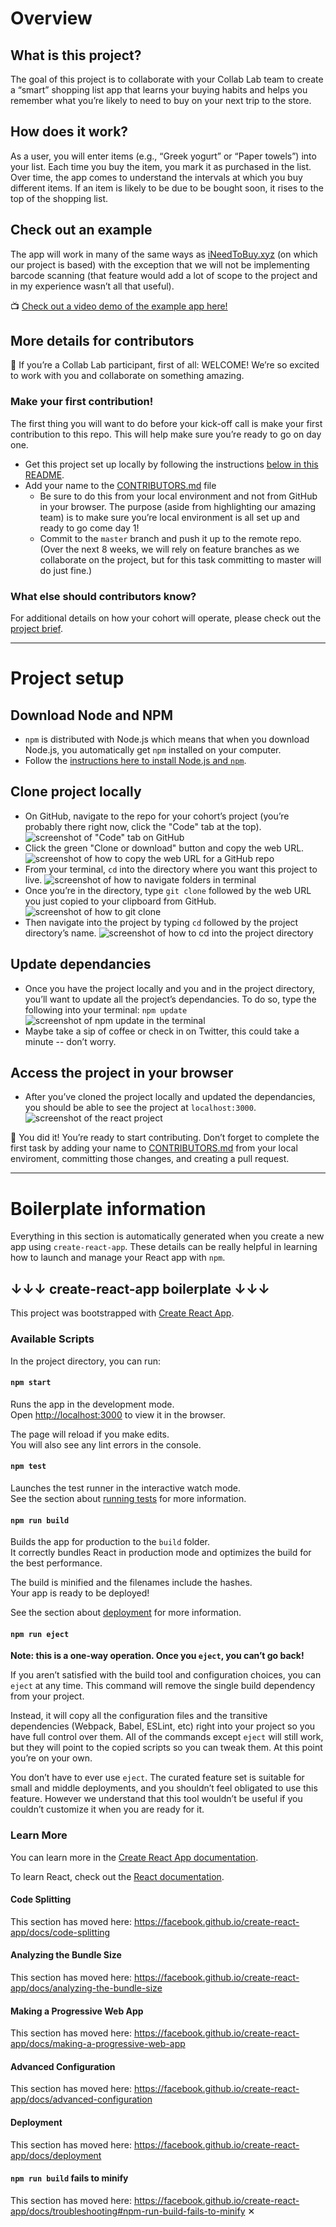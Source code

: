 # Overview

## What is this project?

The goal of this project is to collaborate with your Collab Lab team to create a “smart” shopping list app that learns your buying habits and helps you remember what you’re likely to need to buy on your next trip to the store.

## How does it work?

As a user, you will enter items (e.g., “Greek yogurt” or “Paper towels”) into your list. Each time you buy the item, you mark it as purchased in the list. Over time, the app comes to understand the intervals at which you buy different items. If an item is likely to be due to be bought soon, it rises to the top of the shopping list.

## Check out an example

The app will work in many of the same ways as [iNeedToBuy.xyz](https://app.ineedtobuy.xyz/) (on which our project is based) with the exception that we will not be implementing barcode scanning (that feature would add a lot of scope to the project and in my experience wasn’t all that useful).

📺  [Check out a video demo of the example app here!](https://www.youtube.com/watch?v=mwj74mE9s64)

## More details for contributors

🎉  If you’re a Collab Lab participant, first of all: WELCOME! We’re so excited to work with you and collaborate on something amazing.

### Make your first contribution!

The first thing you will want to do before your kick-off call is make your first contribution to this repo. This will help make sure you’re ready to go on day one.

- Get this project set up locally by following the instructions [below in this README](#project-setup).
- Add your name to the [CONTRIBUTORS.md](CONTRIBUTORS.md) file
  - Be sure to do this from your local environment and not from GitHub in your browser. The purpose (aside from highlighting our amazing team) is to make sure you’re local environment is all set up and ready to go come day 1!
  - Commit to the `master` branch and push it up to the remote repo. (Over the next 8 weeks, we will rely on feature branches as we collaborate on the project, but for this task committing to master will do just fine.)

### What else should contributors know?
For additional details on how your cohort will operate, please check out the [project brief](PROJECT-BRIEF.md).

<hr>

# Project setup

## Download Node and NPM

* `npm` is distributed with Node.js which means that when you download Node.js, you automatically get `npm` installed on your computer.
* Follow the [instructions here to install Node.js and `npm`](https://nodejs.org/en/).

## Clone project locally

* On GitHub, navigate to the repo for your cohort’s project (you’re probably there right now, click the "Code" tab at the top).
![screenshot of "Code" tab on GitHub](https://cdn.zappy.app/7751e7784910a8c64b47106e24fd3dd1.png)
* Click the green "Clone or download" button and copy the web URL.
![screenshot of how to copy the web URL for a GitHub repo](https://cdn.zappy.app/c5fa2c9e72f6cfbd15fb27f4ed2dc898.png)
* From your terminal, `cd` into the directory where you want this project to live.
![screenshot of how to navigate folders in terminal](https://cdn.zappy.app/8a4302d1262bc08fa61e8cd2f3b7c3b8.png)
* Once you’re in the directory, type `git clone` followed by the web URL you just copied to your clipboard from GitHub.
![screenshot of how to git clone](https://cdn.zappy.app/7a9553b7cc4949beecd8db6f32e631a4.png)
* Then navigate into the project by typing `cd` followed by the project directory’s name.
![screenshot of how to cd into the project directory](https://cdn.zappy.app/62e50c2658f91f01b22383d04c5a5e3a.png)

## Update dependancies

* Once you have the project locally and you and in the project directory, you’ll want to update all the project’s dependancies. To do so, type the following into your terminal: `npm update`
![screenshot of npm update in the terminal](https://cdn.zappy.app/b7619c19e38166329334430335746d3b.png)
* Maybe take a sip of coffee or check in on Twitter, this could take a minute -- don’t worry.

## Access the project in your browser

* After you’ve cloned the project locally and updated the dependancies, you should be able to see the project at `localhost:3000`.
![screenshot of the react project](https://cdn.zappy.app/30d5733fe9abc6d74d3adde2d046c101.png)


🎉 You did it! You’re ready to start contributing. Don’t forget to complete the first task by adding your name to [CONTRIBUTORS.md](CONTRIBUTORS.md) from your local enviroment, committing those changes, and creating a pull request.

<hr>

# Boilerplate information

Everything in this section is automatically generated when you create a new app using `create-react-app`. These details can be really helpful in learning how to launch and manage your React app with `npm`.

## ↓↓↓ create-react-app boilerplate ↓↓↓

This project was bootstrapped with [Create React App](https://github.com/facebook/create-react-app).

### Available Scripts

In the project directory, you can run:

#### `npm start`

Runs the app in the development mode.<br />
Open [http://localhost:3000](http://localhost:3000) to view it in the browser.

The page will reload if you make edits.<br />
You will also see any lint errors in the console.

#### `npm test`

Launches the test runner in the interactive watch mode.<br />
See the section about [running tests](https://facebook.github.io/create-react-app/docs/running-tests) for more information.

#### `npm run build`

Builds the app for production to the `build` folder.<br />
It correctly bundles React in production mode and optimizes the build for the best performance.

The build is minified and the filenames include the hashes.<br />
Your app is ready to be deployed!

See the section about [deployment](https://facebook.github.io/create-react-app/docs/deployment) for more information.

#### `npm run eject`

**Note: this is a one-way operation. Once you `eject`, you can’t go back!**

If you aren’t satisfied with the build tool and configuration choices, you can `eject` at any time. This command will remove the single build dependency from your project.

Instead, it will copy all the configuration files and the transitive dependencies (Webpack, Babel, ESLint, etc) right into your project so you have full control over them. All of the commands except `eject` will still work, but they will point to the copied scripts so you can tweak them. At this point you’re on your own.

You don’t have to ever use `eject`. The curated feature set is suitable for small and middle deployments, and you shouldn’t feel obligated to use this feature. However we understand that this tool wouldn’t be useful if you couldn’t customize it when you are ready for it.

### Learn More

You can learn more in the [Create React App documentation](https://facebook.github.io/create-react-app/docs/getting-started).

To learn React, check out the [React documentation](https://reactjs.org/).

#### Code Splitting

This section has moved here: https://facebook.github.io/create-react-app/docs/code-splitting

#### Analyzing the Bundle Size

This section has moved here: https://facebook.github.io/create-react-app/docs/analyzing-the-bundle-size

#### Making a Progressive Web App

This section has moved here: https://facebook.github.io/create-react-app/docs/making-a-progressive-web-app

#### Advanced Configuration

This section has moved here: https://facebook.github.io/create-react-app/docs/advanced-configuration

#### Deployment

This section has moved here: https://facebook.github.io/create-react-app/docs/deployment

#### `npm run build` fails to minify

This section has moved here: https://facebook.github.io/create-react-app/docs/troubleshooting#npm-run-build-fails-to-minify
✕
